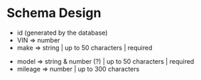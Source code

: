 # Schema Design

- id (generated by the database)
- VIN => number 
- make => string | up to 50 characters | required
 <!-- eg Toyota => is a make  -->
- model => string & number (?) | up to 50 characters | required
- mileage => number | up to 300 characters